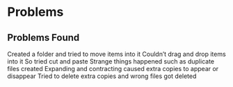 # Problems
## Problems Found

Created a folder and tried to move items into it
Couldn’t drag and drop items into it
So tried cut and paste
Strange things happened such as duplicate files created
Expanding and contracting caused extra copies to appear or disappear
Tried to delete extra copies and wrong files got deleted

